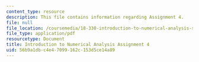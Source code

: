 ```yaml
---
content_type: resource
description: This file contains information regarding Assignment 4.
file: null
file_location: /coursemedia/18-330-introduction-to-numerical-analysis-spring-2012/56b9a1dbc4e47099162c153d5ce14a89_MIT18_330S12_hw4.pdf
file_type: application/pdf
resourcetype: Document
title: Introduction to Numerical Analysis Assignment 4
uid: 56b9a1db-c4e4-7099-162c-153d5ce14a89
---
```

